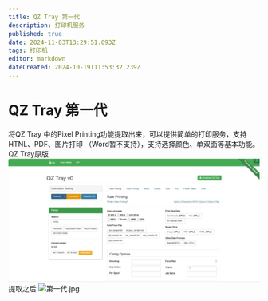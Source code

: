 ```yaml
---
title: QZ Tray 第一代
description: 打印机服务
published: true
date: 2024-11-03T13:29:51.093Z
tags: 打印机
editor: markdown
dateCreated: 2024-10-19T11:53:32.239Z
---
```


# QZ Tray 第一代
将QZ Tray 中的Pixel Printing功能提取出来，可以提供简单的打印服务，支持HTNL、PDF、图片打印
（Word暂不支持），支持选择颜色、单双面等基本功能。
QZ Tray原版
![qztray原版.jpg](/pictures/image/qztray原版.jpg)
提取之后
![第一代.jpg](/pictures/image/第一代.jpg)